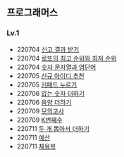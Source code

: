 ## 프로그래머스
### Lv.1
* 220704  [신고 결과 받기](https://github.com/youngAaaaa/-/blob/main/%E1%84%89%E1%85%B5%E1%86%AB%E1%84%80%E1%85%A9%20%E1%84%80%E1%85%A7%E1%86%AF%E1%84%80%E1%85%AA%20%E1%84%87%E1%85%A1%E1%86%AE%E1%84%80%E1%85%B5.swift)
* 220704  [로또의 최고 순위와 최저 순위](https://github.com/youngAaaaa/algorithm/blob/7cc9701514b26c46d474f6bf2da8315f2a0cfa1e/%E1%84%85%E1%85%A9%E1%84%84%E1%85%A9%E1%84%8B%E1%85%B4%20%E1%84%8E%E1%85%AC%E1%84%80%E1%85%A9%20%E1%84%89%E1%85%AE%E1%86%AB%E1%84%8B%E1%85%B1%E1%84%8B%E1%85%AA%20%E1%84%8E%E1%85%AC%E1%84%8C%E1%85%A5%20%E1%84%89%E1%85%AE%E1%86%AB%E1%84%8B%E1%85%B1.swift)
* 220704  [숫자 문자열과 영단어](https://github.com/youngAaaaa/algorithm/blob/41e1dffe34ec2d8771e177bc5004e664cc013719/%E1%84%89%E1%85%AE%E1%86%BA%E1%84%8C%E1%85%A1%20%E1%84%86%E1%85%AE%E1%86%AB%E1%84%8C%E1%85%A1%E1%84%8B%E1%85%A7%E1%86%AF%E1%84%80%E1%85%AA%20%E1%84%8B%E1%85%A7%E1%86%BC%E1%84%83%E1%85%A1%E1%86%AB%E1%84%8B%E1%85%A5.swift)
* 220705 [신규 아이디 추천](https://github.com/youngAaaaa/algorithm/blob/f911a81b8a26d3e0401d20cb5e2d34d53534c2fa/%E1%84%89%E1%85%B5%E1%86%AB%E1%84%80%E1%85%B2%20%E1%84%8B%E1%85%A1%E1%84%8B%E1%85%B5%E1%84%83%E1%85%B5%20%E1%84%8E%E1%85%AE%E1%84%8E%E1%85%A5%E1%86%AB.swift)
* 220705 [키패드 누르기](https://github.com/youngAaaaa/algorithm/blob/f911a81b8a26d3e0401d20cb5e2d34d53534c2fa/%E1%84%8F%E1%85%B5%E1%84%91%E1%85%A2%E1%84%83%E1%85%B3%20%E1%84%82%E1%85%AE%E1%84%85%E1%85%B3%E1%84%80%E1%85%B5.swift)
* 220706 [없는 숫자 더하기](https://github.com/youngAaaaa/algorithm/blob/f911a81b8a26d3e0401d20cb5e2d34d53534c2fa/%E1%84%8B%E1%85%A5%E1%86%B9%E1%84%82%E1%85%B3%E1%86%AB%20%E1%84%89%E1%85%AE%E1%86%BA%E1%84%8C%E1%85%A1%20%E1%84%83%E1%85%A5%E1%84%92%E1%85%A1%E1%84%80%E1%85%B5.swift)
* 220706 [음양 더하기](https://github.com/youngAaaaa/algorithm/blob/ed17442a423b970a1f9aea3e55b3947017b19f86/%E1%84%8B%E1%85%B3%E1%86%B7%E1%84%8B%E1%85%A3%E1%86%BC%20%E1%84%83%E1%85%A5%E1%84%92%E1%85%A1%E1%84%80%E1%85%B5.swift)
* 220709 [모의고사](https://github.com/youngAaaaa/algorithm/blob/145dd70d541fa880f413c6af2ea726ac8a8f2c32/%E1%84%86%E1%85%A9%E1%84%8B%E1%85%B4%E1%84%80%E1%85%A9%E1%84%89%E1%85%A1.swift)
* 220709 [K번째수](https://github.com/youngAaaaa/algorithm/blob/b9a22bb2f550b5206d46f79daad049bb4a9b52cb/K%E1%84%87%E1%85%A5%E1%86%AB%E1%84%8D%E1%85%A2%E1%84%89%E1%85%AE.swift)
* 220711 [두 개 뽑아서 더하기](https://github.com/youngAaaaa/algorithm/blob/1c104082ba0c5a76c2c27b3133a70e289164dddd/%E1%84%83%E1%85%AE%20%E1%84%80%E1%85%A2%20%E1%84%88%E1%85%A9%E1%86%B8%E1%84%8B%E1%85%A1%E1%84%89%E1%85%A5%20%E1%84%83%E1%85%A5%E1%84%92%E1%85%A1%E1%84%80%E1%85%B5.swift)
* 220711 [예산](https://github.com/youngAaaaa/algorithm/blob/1c104082ba0c5a76c2c27b3133a70e289164dddd/%E1%84%8B%E1%85%A8%E1%84%89%E1%85%A1%E1%86%AB.swift)
* 220711 [체육복](https://github.com/youngAaaaa/algorithm/blob/1c104082ba0c5a76c2c27b3133a70e289164dddd/%E1%84%8E%E1%85%A6%E1%84%8B%E1%85%B2%E1%86%A8%E1%84%87%E1%85%A9%E1%86%A8.swift)
